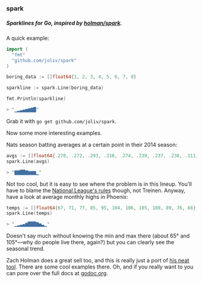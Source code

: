 ### spark

##### Sparklines for Go, inspired by [holman/spark](https://github.com/holman/spark).

A quick example:

```go
import (
  "fmt"
  "github.com/joliv/spark"
)

boring_data := []float64{1, 2, 3, 4, 5, 6, 7, 8}

sparkline := spark.Line(boring_data)

fmt.Println(sparkline)

> "▁▂▃▄▅▆▇█"

```

Grab it with ```go get github.com/joliv/spark```.

Now some more interesting examples.

Nats season batting averages at a certain point in their 2014 season:

```go
avgs := []float64{.270, .272, .293, .310, .274, .239, .237, .238, .111}
spark.Line(avgs)

> "▇▇██▇▆▆▆▁"
```

Not too cool, but it is easy to see where the problem is in this lineup. You'll have to blame the [National League's rules](http://en.wikipedia.org/wiki/Designated_hitter) though, not Treinen. Anyway, have a look at average monthly highs in Phoenix:

```go
temps := []float64{67, 71, 77, 85, 95, 104, 106, 105, 100, 89, 76, 66}
spark.Line(temps)

> "▁▂▃▄▆███▇▅▃▁"
```

Doesn't say much without knowing the min and max there (about 65° and 105°—why do people live there, again?) but you can clearly see the seasonal trend.

Zach Holman does a great sell too, and this is really just a port of [his neat tool](https://github.com/holman/spark). There are some cool examples there. Oh, and if you really want to you can pore over the full docs at [godoc.org](http://godoc.org/github.com/joliv/spark).
